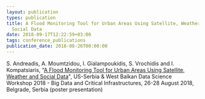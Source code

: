 ```yaml
---
layout: publication
types: publication
title: A Flood Monitoring Tool for Urban Areas Using Satellite, Weather and
  Social Data
date: 2018-09-17T12:22:59+03:00
tags: conference_publications
publication_date: 2018-08-26T00:00:00
---
```

S. Andreadis, A. Moumtzidou, I. Gialampoukidis, S. Vrochidis and I. Kompatsiaris, “[A Flood Monitoring Tool for Urban Areas Using Satellite, Weather and Social Data](https://zenodo.org/record/2542532#.X2CXdsBS9PY)", US-Serbia & West Balkan Data Science Workshop 2018 - Big Data and Critical Infrastructures, 26-28 August 2018, Belgrade, Serbia (poster presentation)